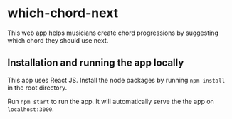 # which-chord-next
This web app helps musicians create chord progressions by suggesting which chord they should use next.

## Installation and running the app locally
This app uses React JS. Install the node packages by running `npm install` in the root directory.

Run `npm start` to run the app. It will automatically serve the the app on `localhost:3000`.
